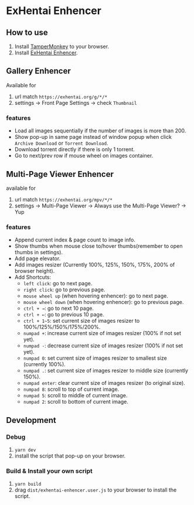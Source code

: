 # ExHentai Enhencer

## How to use
1. Install [TamperMonkey](https://chrome.google.com/webstore/detail/tampermonkey/dhdgffkkebhmkfjojejmpbldmpobfkfo) to your browser.
2. Install [ExHentai Enhencer](https://github.com/sk2589822/Exhentai-Enhencer/raw/master/dist/exhentai-enhencer.user.js).

## Gallery Enhencer
Available for
1. url match ```https://exhentai.org/g/*/*```
2. settings -> Front Page Settings -> check `Thumbnail`

### features

* Load all images sequentially if the number of images is more than 200.
* Show pop-up in same page instead of window popup when click `Archive Download` or `Torrent Download`.
* Download torrent directly if there is only 1 torrent.
* Go to next/prev row if mouse wheel on images container.

## Multi-Page Viewer Enhencer
available for 
1. url match ```https://exhentai.org/mpv/*/*```
2. settings -> Multi-Page Viewer -> Always use the Multi-Page Viewer? -> Yup

### features

* Append current index & page count to image info.
* Show thumbs when mouse close to/hover thumbs(remember to open thumbs in settings).
* Add page elevator.
* Add images resizer (Currently 100%, 125%, 150%, 175%, 200% of browser height). 
* Add Shortcuts:
  * `left click`: go to next page.
  * `right click`: go to previous page.
  * `mouse wheel up` (when hovering enhencer): go to next page.
  * `mouse wheel down` (when hovering enhencer): go to previous page.
  * `ctrl + →`: go to next 10 page.
  * `ctrl + ←`: go to previous 10 page.
  * `ctrl + 1~5`: set current size of images resizer to 100%/125%/150%/175%/200%.
  * `numpad +`: increase current size of images resizer (100% if not set yet).
  * `numpad -`: decrease current size of images resizer (100% if not set yet).
  * `numpad 0`: set current size of images resizer to smallest size (currently 100%).
  * `numpad .`: set current size of images resizer to middle size (currently 150%).
  * `numpad enter`: clear current size of images resizer (to original size).
  * `numpad 8`: scroll to top of current image.
  * `numpad 5`: scroll to middle of current image.
  * `numpad 2`: scroll to bottom of current image.

## Development

### Debug
1. ```yarn dev```
2. install the script that pop-up on your browser.

### Build & Install your own script
1. ```yarn build```
2. drag `dist/exhentai-enhencer.user.js` to your browser to install the script.
